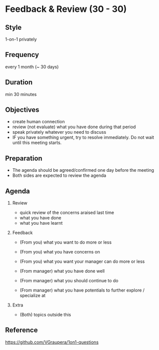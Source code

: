 # Feedback & Review (30 - 30)

## Style
1-on-1 privately

## Frequency
every 1 month (~ 30 days)

## Duration
min 30 minutes

## Objectives
- create human connection
- review (not evaluate) what you have done during that period
- speak privately whatever you need to discuss
- IF you have something urgent, try to resolve immediately. Do not wait until this meeting starts.

## Preparation
- The agenda should be agreed/confirmed one day before the meeting
- Both sides are expected to review the agenda

## Agenda

1. Review
    - quick review of the concerns araised last time
    - what you have done 
    - what you have learnt

2. Feedback
    - (From you) what you want to do more or less
    - (From you) what you have concerns on
    - (From you) what you want your manager can do more or less

    - (From manager) what you have done well
    - (From manager) what you should continue to do
    - (From manager) what you have potentials to further explore / specialize at

3. Extra
    - (Both) topics outside this

## Reference

https://github.com/VGraupera/1on1-questions
